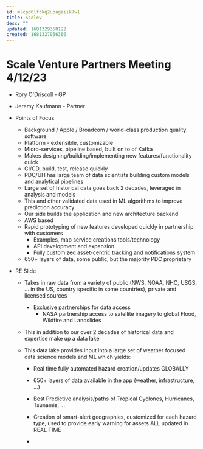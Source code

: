 ```yaml
---
id: mlcpd6lfckq2upageiik7w1
title: Scalev
desc: ""
updated: 1681329350122
created: 1681327056366
---
```


# Scale Venture Partners Meeting 4/12/23

- Rory O'Driscoll - GP
- Jeremy Kaufmann - Partner

- Points of Focus

  - Background / Apple / Broadcom / world-class production quality software
  - Platform - extensible, customizable
  - Micro-services, pipeline based, built on to of Kafka
  - Makes designing/building/implementing new features/functionality quick
  - CI/CD, build, test, release quickly
  - PDC/UH has large team of data scientists building custom models and analytical pipelines
  - Large set of historical data goes back 2 decades, leveraged in analysis and models
  - This and other validated data used in ML algorithms to improve prediction accuracy
  - Our side builds the application and new architecture backend
  - AWS based
  - Rapid prototyping of new features developed quickly in partnership with customers
    - Examples, map service creations tools/technology
    - API development and expansion
    - Fully customized asset-centric tracking and notifications system
  - 650+ layers of data, some public, but the majority PDC proprietary

- RE Slide

  - Takes in raw data from a variety of public (NWS, NOAA, NHC, USGS, ... in the US, country specific in some countries), private and licensed sources
    - Exclusive partnerships for data access
      - NASA partnership access to satellite imagery to global Flood, Wildfire and Landslides
  - This in addition to our over 2 decades of historical data and expertise make up a data lake
  - This data lake provides input into a large set of weather focused data science models and ML which yields:

    - Real time fully automated hazard creation/updates GLOBALLY
    - 650+ layers of data available in the app (weather, infrastructure, ...)
    - Best Predictive analysis/paths of Tropical Cyclones, Hurricanes, Tsunamis, ...
    - Creation of smart-alert geographies, customized for each hazard type, used to provide early warning for assets ALL updated in REAL TIME

    -
